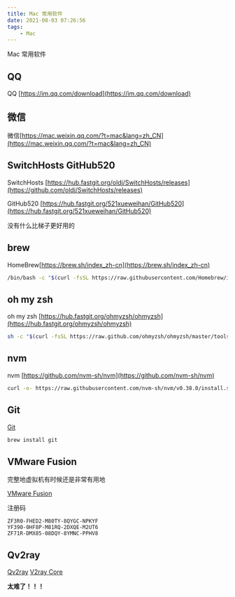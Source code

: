 ```yaml
---
title: Mac 常用软件
date: 2021-08-03 07:26:56
tags:
    - Mac
---
```



Mac 常用软件

<!-- more -->

## QQ

QQ [https://im.qq.com/download](https://im.qq.com/download)

## 微信

微信[https://mac.weixin.qq.com/?t=mac&lang=zh_CN](https://mac.weixin.qq.com/?t=mac&lang=zh_CN)

## SwitchHosts  GitHub520

SwitchHosts [https://hub.fastgit.org/oldj/SwitchHosts/releases](https://github.com/oldj/SwitchHosts/releases)

GitHub520 [https://hub.fastgit.org/521xueweihan/GitHub520](https://hub.fastgit.org/521xueweihan/GitHub520)

没有什么比梯子更好用的

## brew

HomeBrew[https://brew.sh/index_zh-cn](https://brew.sh/index_zh-cn)

```bash
/bin/bash -c "$(curl -fsSL https://raw.githubusercontent.com/Homebrew/install/HEAD/install.sh)"
```

## oh my zsh

oh my zsh [https://hub.fastgit.org/ohmyzsh/ohmyzsh](https://hub.fastgit.org/ohmyzsh/ohmyzsh)

```bash
sh -c "$(curl -fsSL https://raw.github.com/ohmyzsh/ohmyzsh/master/tools/install.sh)"
```


## nvm

nvm [https://github.com/nvm-sh/nvm](https://github.com/nvm-sh/nvm) 

```bash
curl -o- https://raw.githubusercontent.com/nvm-sh/nvm/v0.38.0/install.sh | bash
```




## Git

[Git](https://git-scm.com/) 

```bash
brew install git
```



## VMware Fusion

完整地虚拟机有时候还是非常有用地

[VMware Fusion](https://www.vmware.com/cn/products/fusion/fusion-evaluation.html)

注册码

```
ZF3R0-FHED2-M80TY-8QYGC-NPKYF
YF390-0HF8P-M81RQ-2DXQE-M2UT6
ZF71R-DMX85-08DQY-8YMNC-PPHV8
```

## Qv2ray

[Qv2ray](https://hub.fastgit.org/Qv2ray/Qv2ray/releases)
[V2ray Core](https://hub.fastgit.org/v2fly/v2ray-core/releases)



**太难了！！！**




